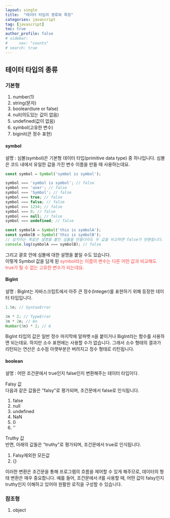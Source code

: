```yaml
---
layout: single
title:  "테이터 타입의 종류와 특징"
categories: javascript
tag: [javascript]
toc: true
author_profile: false
# sidebar: 
#     nav: "counts"
# search: true
---
```

## 테이터 타입의 종류
### 기본형 
<ol>
<li>number(1)</li>
<li>string(문자)</li>
<li>boolean(ture or false)</li>
<li>null(의도있는 값이 없음)</li>
<li>undefined(값이 없음)</li>
<li>symbol(고유한 변수)</li>
<li>biginit(큰 정수 표현)</li>
</ol>

#### symbol    
설명 : 심볼(symbol)은 기본형 데이터 타입(primitive data type) 중 하나입니다. 
심볼은 코드 내에서 유일한 값을 가진 변수 이름을 만들 때 사용하는데요. 

```javascript
const symbol = Symbol('symbol is symbol');

symbol === 'symbol is symbol'; // false
symbol === 'user'; // false
symbol === 'Symbol'; // false
symbol === true; // false
symbol === false; // false
symbol === 1234; // false
symbol === 0; // false
symbol === null; // false
symbol === undefined; // false

const symbolA = Symbol('this is symbolA');
const symbolB = Symbol('this is symbolB');
// 심지어는 똑같은 설명을 붙인 심볼을 만들더라도 두 값을 비교하면 false가 반환됩니다.
console.log(symbolA === symbolB); // false

```
그리고 괄호 안에 심볼에 대한 설명을 붙일 수도 있습니다.<br>
이렇게 Symbol 값을 담게 된 <span style="color:#F74747">symbol라는 이름의 변수는 다른 어떤 값과 비교해도 true가 될 수 없는 고유한 변수가 되는데요.</span>

#### BigInt
설명 : BigInt는 자바스크립트에서 아주 큰 정수(Integer)를 표현하기 위해 등장한 데이터 타입입니다.
```javascript
1.5n; // SyntaxError

3n * 2; // TypeError
3n * 2n; // 6n
Number(3n) * 2; // 6

```
BigInt 타입의 값은 일반 정수 마지막에 알파벳 n을 붙이거나 BigInt라는 함수를 사용하면 되는데요. 하지만 소수 표현에는 사용할 수가 없습니다.
그래서 소수 형태의 결과가 리턴되는 연산은 소수점 아랫부분은 버려지고 정수 형태로 리턴됩니다.


#### boolean
설명 : 어떤 조건문에서 true인지 false인지 변환해주는 테이터 타입이다.

Falsy 값<br>
다음과 같은 값들은 "falsy"로 평가되며, 조건문에서 false로 인식됩니다.
<ol>
<li>false</li>
<li>null</li>
<li>undefined</li>
<li>NaN</li>
<li>0</li>
<li>''</li>
</ol>
Truthy 값<br>
반면, 아래의 값들은 "truthy"로 평가되며, 조건문에서 true로 인식됩니다.
<ol>
<li>Falsy제외한 모든값</li>
<li>{}</li>
</ol>
이러한 변환은 조건문을 통해 프로그램의 흐름을 제어할 수 있게 해주므로, 데이터의 형태 변환은 매우 중요합니다. 예를 들어, 조건문에서 if를 사용할 때, 어떤 값이 falsy인지 truthy인지 이해하고 있어야 원활한 로직을 구성할 수 있습니다.

### 참조형 
<ol>
<li>object</li>
</ol>      
